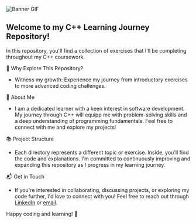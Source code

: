 ![Banner GIF](https://c.tenor.com/GfSX-u7VGM4AAAAC/coding.gif)

## Welcome to my C++ Learning Journey Repository!

In this repository, you'll find a collection of exercises that I'll be completing throughout my C++ coursework.

🚀 Why Explore This Repository?
- Witness my growth: Experience my journey from introductory exercises to more advanced coding challenges.

🌱 About Me
- I am a dedicated learner with a keen interest in software development. My journey through C++ will equipp me with problem-solving skills and a deep understanding of programming fundamentals. Feel free to connect with me and explore my projects!

📚 Project Structure
- Each directory represents a different topic or exercise. Inside, you'll find the code and explanations. I'm committed to continuously improving and expanding this repository as I progress in my learning journey.

📬 Get in Touch
- If you're interested in collaborating, discussing projects, or exploring my code further, I'd love to connect with you! Feel free to reach out through [LinkedIn](https://linkedin.com/in/tomasarreguib) or [email](tomasarreguib@gmail.com).

Happy coding and learning! 👋
